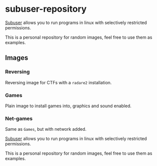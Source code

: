 # subuser-repository

[Subuser](http://subuser.org/) allows you to run programs in linux with selectively restricted permissions.

This is a personal repository for random images, feel free to use them as examples.

## Images
### Reversing

Reversing image for CTFs with a `radare2` installation.


### Games

Plain image to install games into, graphics and sound enabled.

### Net-games

Same as `Games`, but with network added.

[Subuser](http://subuser.org/) allows you to run programs in linux with selectively restricted permissions.

This is a personal repository for random images, feel free to use them as examples.
